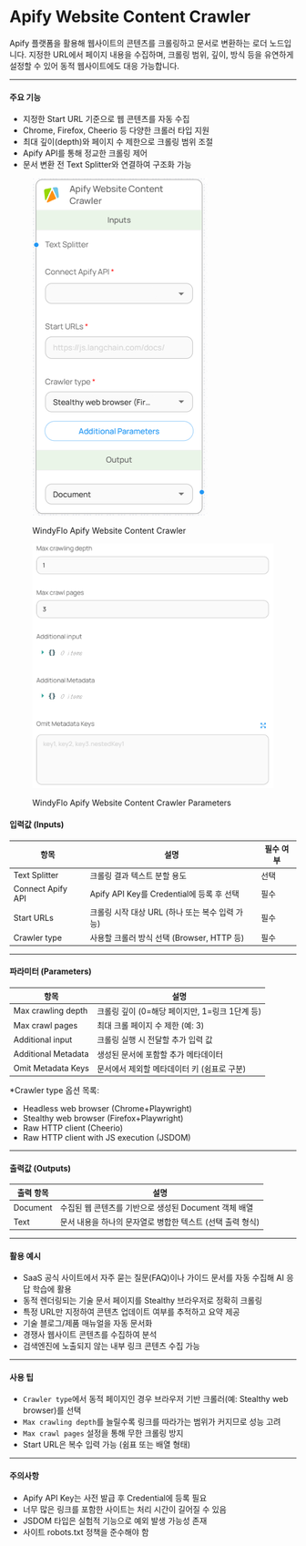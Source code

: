 # Apify Website Content Crawler

Apify 플랫폼을 활용해 웹사이트의 콘텐츠를 크롤링하고 문서로 변환하는 로더 노드입니다. 지정한 URL에서 페이지 내용을 수집하며, 크롤링 범위, 깊이, 방식 등을 유연하게 설정할 수 있어 동적 웹사이트에도 대응 가능합니다.

***

#### 주요 기능

* 지정한 Start URL 기준으로 웹 콘텐츠를 자동 수집
* Chrome, Firefox, Cheerio 등 다양한 크롤러 타입 지원
* 최대 깊이(depth)와 페이지 수 제한으로 크롤링 범위 조절
* Apify API를 통해 정교한 크롤링 제어
* 문서 변환 전 Text Splitter와 연결하여 구조화 가능

<figure><img src="../../../.gitbook/assets/스크린샷 2025-05-12 132758.png" alt=""><figcaption><p>WindyFlo Apify Website Content Crawler</p></figcaption></figure>

<figure><img src="../../../.gitbook/assets/스크린샷 2025-05-12 132737 (1).png" alt=""><figcaption><p>WindyFlo Apify Website Content Crawler Parameters</p></figcaption></figure>

#### 입력값 (Inputs)

| 항목                | 설명                                 | 필수 여부 |
| ----------------- | ---------------------------------- | ----- |
| Text Splitter     | 크롤링 결과 텍스트 분할 용도                   | 선택    |
| Connect Apify API | Apify API Key를 Credential에 등록 후 선택 | 필수    |
| Start URLs        | 크롤링 시작 대상 URL (하나 또는 복수 입력 가능)     | 필수    |
| Crawler type      | 사용할 크롤러 방식 선택 (Browser, HTTP 등)    | 필수    |

***

#### 파라미터 (Parameters)

| 항목                  | 설명                             |
| ------------------- | ------------------------------ |
| Max crawling depth  | 크롤링 깊이 (0=해당 페이지만, 1=링크 1단계 등) |
| Max crawl pages     | 최대 크롤 페이지 수 제한 (예: 3)          |
| Additional input    | 크롤링 실행 시 전달할 추가 입력 값           |
| Additional Metadata | 생성된 문서에 포함할 추가 메타데이터           |
| Omit Metadata Keys  | 문서에서 제외할 메타데이터 키 (쉼표로 구분)      |

\*Crawler type 옵션 목록:

* Headless web browser (Chrome+Playwright)
* Stealthy web browser (Firefox+Playwright)
* Raw HTTP client (Cheerio)
* Raw HTTP client with JS execution (JSDOM)

***

#### 출력값 (Outputs)

| 출력 항목    | 설명                                 |
| -------- | ---------------------------------- |
| Document | 수집된 웹 콘텐츠를 기반으로 생성된 Document 객체 배열 |
| Text     | 문서 내용을 하나의 문자열로 병합한 텍스트 (선택 출력 형식) |

***

#### 활용 예시

* SaaS 공식 사이트에서 자주 묻는 질문(FAQ)이나 가이드 문서를 자동 수집해 AI 응답 학습에 활용
* 동적 렌더링되는 기술 문서 페이지를 Stealthy 브라우저로 정확히 크롤링
* 특정 URL만 지정하여 콘텐츠 업데이트 여부를 추적하고 요약 제공
* 기술 블로그/제품 매뉴얼을 자동 문서화
* 경쟁사 웹사이트 콘텐츠를 수집하여 분석
* 검색엔진에 노출되지 않는 내부 링크 콘텐츠 수집 가능

***

#### 사용 팁

* `Crawler type`에서 동적 페이지인 경우 브라우저 기반 크롤러(예: Stealthy web browser)를 선택
* `Max crawling depth`를 늘릴수록 링크를 따라가는 범위가 커지므로 성능 고려
* `Max crawl pages` 설정을 통해 무한 크롤링 방지
* Start URL은 복수 입력 가능 (쉼표 또는 배열 형태)

***

#### 주의사항

* Apify API Key는 사전 발급 후 Credential에 등록 필요
* 너무 많은 링크를 포함한 사이트는 처리 시간이 길어질 수 있음
* JSDOM 타입은 실험적 기능으로 예외 발생 가능성 존재
* 사이트 robots.txt 정책을 준수해야 함
